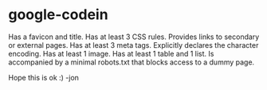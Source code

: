 # google-codein

Has a favicon and title.
Has at least 3 CSS rules.
Provides links to secondary or external pages.
Has at least 3 meta tags.
Explicitly declares the character encoding.
Has at least 1 image.
Has at least 1 table and 1 list.
Is accompanied by a minimal robots.txt that blocks access to a dummy page.

Hope this is ok :)
  -jon
